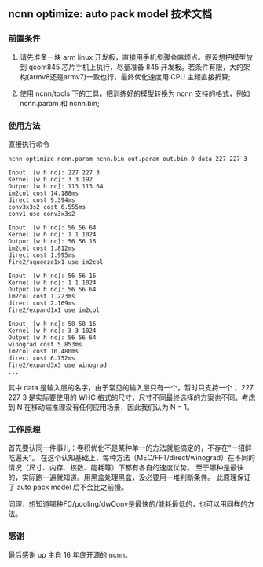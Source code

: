 ## ncnn optimize: auto pack model 技术文档

### 前置条件

1. 请先准备一块 arm linux 开发板，直接用手机步骤会麻烦点。假设想把模型放到 qcom845 芯片手机上执行，尽量准备 845 开发板。若条件有限，大的架构(armv8还是armv7)一致也行，最终优化速度用 CPU 主频直接折算;

2. 使用 ncnn/tools 下的工具，把训练好的模型转换为 ncnn 支持的格式，例如 ncnn.param 和 ncnn.bin;

### 使用方法

直接执行命令
```
ncnn optimize ncnn.param ncnn.bin out.param out.bin 0 data 227 227 3

Input  [w h nc]: 227 227 3
Kernel [w h nc]: 3 3 192
Output [w h nc]: 113 113 64
im2col cost 14.188ms
direct cost 9.394ms
conv3x3s2 cost 6.555ms
conv1 use conv3x3s2

Input  [w h nc]: 56 56 64
Kernel [w h nc]: 1 1 1024
Output [w h nc]: 56 56 16
im2col cost 1.812ms
direct cost 1.995ms
fire2/squeeze1x1 use im2col

Input  [w h nc]: 56 56 16
Kernel [w h nc]: 1 1 1024
Output [w h nc]: 56 56 64
im2col cost 1.223ms
direct cost 2.169ms
fire2/expand1x1 use im2col

Input  [w h nc]: 58 58 16
Kernel [w h nc]: 3 3 1024
Output [w h nc]: 56 56 64
winograd cost 5.853ms
im2col cost 10.480ms
direct cost 6.752ms
fire2/expand3x3 use winograd
...
```

其中 data 是输入层的名字，由于常见的输入层只有一个，暂时只支持一个；
227 227 3 是实际要使用的 WHC 格式的尺寸，尺寸不同最终选择的方案也不同。考虑到 N 在移动端推理没有任何应用场景，因此我们认为 N = 1。

### 工作原理

首先要认同一件事儿：卷积优化不是某种单一的方法就能搞定的，不存在“一招鲜吃遍天”。
在这个认知基础上，每种方法（MEC/FFT/direct/winograd）在不同的情况（尺寸、内存、核数、能耗等）下都有各自的速度优势。
至于哪种是最快的，实际跑一遍就知道。用黑盒处理黑盒，没必要用一堆判断条件。
此原理保证了 auto pack model 后不会比之前慢。

同理，想知道哪种FC/pooling/dwConv是最快的/能耗最低的，也可以用同样的方法。

### 感谢
最后感谢 up 主自 16 年底开源的 ncnn。

